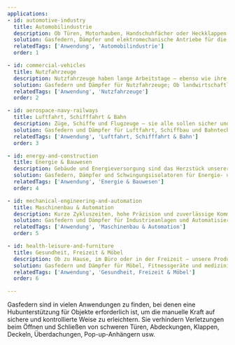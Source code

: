 ```yaml
---
applications:
- id: automotive-industry
  title: Automobilindustrie
  description: Ob Türen, Motorhauben, Handschuhfächer oder Heckklappen – jede bewegliche Komponente eines Fahrzeugs sollte sicher in Position bleiben. Gleichzeitig sollte sie sich leise, sanft und geschmeidig schließen lassen.
  solution: Gasfedern, Dämpfer und elektromechanische Antriebe für die Automobilindustrie; Kompakte Bauweise, hohe Funktionalität und integrierte Betriebssicherheit sorgen für optimalen Komfort und Sicherheit – etwa bei der Sitzverstellung oder beim Öffnen, Halten und Schließen von Heckklappen und Motorhauben.
  relatedTags: ['Anwendung', 'Automobilindustrie']
  order: 1

- id: commercial-vehicles
  title: Nutzfahrzeuge
  description: Nutzfahrzeuge haben lange Arbeitstage – ebenso wie ihre Bediener. Beide müssen hohen Anforderungen standhalten. Sicherheit, Komfort und Leistungsfähigkeit sind dabei entscheidend, ebenso wie die Reduzierung von Ermüdung.
  solution: Gasfedern und Dämpfer für Nutzfahrzeuge; Ob landwirtschaftliche Maschinen, Baugeräte oder Rettungs- und Feuerwehrfahrzeuge - Fahrzeuge und Anhänger müssen extremen Belastungen standhalten. Unsere Produkte tragen wesentlich zu Komfort, Sicherheit und Langlebigkeit bei.
  relatedTags: ['Anwendung', 'Nutzfahrzeuge']
  order: 2

- id: aerospace-navy-railways
  title: Luftfahrt, Schifffahrt & Bahn
  description: Züge, Schiffe und Flugzeuge – sie alle sollen sicher und sanft unterwegs sein. Vibrationen und Stöße werden abgefedert, bewegliche Teile wie Klappen gleiten sanft auf und zu. Dies verhindert Verschleiß und optimiert die Leistung.
  solution: Gasfedern und Dämpfer für Luftfahrt, Schiffbau und Bahntechnik; Beispielsweise für Gepäckablagen, Sitze oder Stromabnehmer von Hochgeschwindigkeitszügen – unsere Lösungen sorgen für reibungslose Bewegungen und Schutz vor Vibrationen.
  relatedTags: ['Anwendung', 'Luftfahrt, Schifffahrt & Bahn']
  order: 3

- id: energy-and-construction
  title: Energie & Bauwesen
  description: Gebäude und Energieversorgung sind das Herzstück unserer modernen Gesellschaft. Maschinen und Infrastruktur müssen jahrelang zuverlässig funktionieren – unsere Produkte absorbieren Stöße, ermöglichen sichere Bewegungen schwerer Bauteile und mindern Wärmeausdehnung.
  solution: Gasfedern, Dämpfer und Schwingungsisolatoren für Energie- und Bauanwendungen; Unsere Technologie schützt kritische Komponenten in Kraftwerken, erneuerbaren Energiesystemen und Gebäudetechnik.
  relatedTags: ['Anwendung', 'Energie & Bauwesen']
  order: 4

- id: mechanical-engineering-and-automation
  title: Maschinenbau & Automation
  description: Kurze Zykluszeiten, hohe Präzision und zuverlässige Kommunikation – in der Industrie müssen alle Komponenten perfekt funktionieren. Unsere Produkte reduzieren Vibrationen, minimieren Verschleiß und erleichtern präzise Bewegungen.
  solution: Gasfedern und Dämpfer für Industrieanlagen und Automatisierung; Ob in Lagertechnik, Robotik oder Werkzeugmaschinen – unsere Lösungen erhöhen Sicherheit und Lebensdauer.
  relatedTags: ['Anwendung', 'Maschinenbau & Automation']
  order: 5

- id: health-leisure-and-furniture
  title: Gesundheit, Freizeit & Möbel
  description: Ob zu Hause, im Büro oder in der Freizeit – unsere Produkte ermöglichen eine mühelose Anpassung von Möbeln und Geräten an individuelle Bedürfnisse. In der Medizin sorgen sie für Ergonomie und Patientensicherheit.
  solution: Gasfedern und Dämpfer für Möbel, Fitnessgeräte und medizinische Anwendungen; von Drehstühlen über Krankenhausbetten bis hin zu Achterbahnen – unsere Technologie macht Bewegungen leise und sicher.
  relatedTags: ['Anwendung', 'Gesundheit, Freizeit & Möbel']
  order: 6

---
```


Gasfedern sind in vielen Anwendungen zu finden, bei denen eine Hubunterstützung für Objekte erforderlich ist, um die manuelle Kraft auf sichere und kontrollierte Weise zu erleichtern. Sie verhindern Verletzungen beim Öffnen und Schließen von schweren Türen, Abdeckungen, Klappen, Deckeln, Überdachungen, Pop-up-Anhängern usw.
